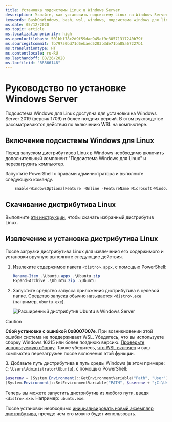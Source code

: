 ```yaml
---
title: Установка подсистемы Linux в Windows Server
description: Узнайте, как установить подсистему Linux на Windows Server. WSL предоставляется для установки на Windows Server 2019 (версия 1709) и более поздних версий.
keywords: BashOnWindows, bash, wsl, windows, подсистема windows для linux, windowssubsystem, ubuntu, windows server
ms.date: 05/12/2020
ms.topic: article
ms.localizationpriority: high
ms.openlocfilehash: 501bbf78c2d9f59dad945af9c30571317240b79f
ms.sourcegitcommit: fb79750bd71d6ebaed5203b3de71ba85a67227b1
ms.translationtype: HT
ms.contentlocale: ru-RU
ms.lasthandoff: 08/26/2020
ms.locfileid: "88866148"
---
```

# <a name="windows-server-installation-guide"></a>Руководство по установке Windows Server

Подсистема Windows для Linux доступна для установки на Windows Server 2019 (версия 1709) и более поздних версий. В этом руководстве рассматриваются действия по включению WSL на компьютере.

## <a name="enable-the-windows-subsystem-for-linux"></a>Включение подсистемы Windows для Linux

Перед запуском дистрибутивов Linux в Windows необходимо включить дополнительный компонент "Подсистема Windows для Linux" и перезагрузить компьютер.

Запустите PowerShell с правами администратора и выполните следующую команду.

```powershell
    Enable-WindowsOptionalFeature -Online -FeatureName Microsoft-Windows-Subsystem-Linux

```

## <a name="download-a-linux-distribution"></a>Скачивание дистрибутива Linux

Выполните [эти инструкции](install-manual.md), чтобы скачать избранный дистрибутив Linux.

## <a name="extract-and-install-a-linux-distribution"></a>Извлечение и установка дистрибутива Linux

После загрузки дистрибутива Linux для извлечения его содержимого и установки вручную выполните следующие действия.

1. Извлеките содержимое пакета `<distro>.appx`, с помощью PowerShell:

    ```powershell
    Rename-Item .\Ubuntu.appx .\Ubuntu.zip
    Expand-Archive .\Ubuntu.zip .\Ubuntu
    ```

2. Запустите средство запуска приложения дистрибутива в целевой папке. Средство запуска обычно называется `<distro>.exe` (например, `ubuntu.exe`).

    ![Расширенный дистрибутив Ubuntu в Windows Server](media/server-appx-expand.png)

> [!CAUTION]
> **Сбой установки с ошибкой 0x8007007e**. При возникновении этой ошибки система не поддерживает WSL. Убедитесь, что вы используете сборку Windows 16215 или более позднюю версию. [Проверьте используемую сборку](troubleshooting.md#check-your-build-number). Также убедитесь, [что WSL включен](troubleshooting.md#confirm-wsl-is-enabled) и ваш компьютер перезагружен после включения этой функции.  

3. Добавьте путь дистрибутива в путь среды Windows (в этом примере: `C:\Users\Administrator\Ubuntu`), с помощью PowerShell:

```powershell
$userenv = [System.Environment]::GetEnvironmentVariable("Path", "User")
[System.Environment]::SetEnvironmentVariable("PATH", $userenv + ";C:\Users\Administrator\Ubuntu", "User")
```

Теперь вы можете запустить дистрибутив из любого пути, введя `<distro>.exe`. Например: `ubuntu.exe`.

После установки необходимо [инициализировать новый экземпляр дистрибутива](initialize-distro.md), прежде чем его можно будет использовать.
